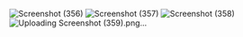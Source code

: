 ![Screenshot (356)](https://github.com/varmadatla07/Full-Stack-Cooking-Blog/assets/126235366/1675739f-9b56-4f01-99b3-b3ebaf78d959)
![Screenshot (357)](https://github.com/varmadatla07/Full-Stack-Cooking-Blog/assets/126235366/4eaae97d-56e8-4cf5-b577-19f3f802697b)
![Screenshot (358)](https://github.com/varmadatla07/Full-Stack-Cooking-Blog/assets/126235366/b7938b65-3058-4306-be89-9057ec73c7c7)
![Uploading Screenshot (359).png…]()
